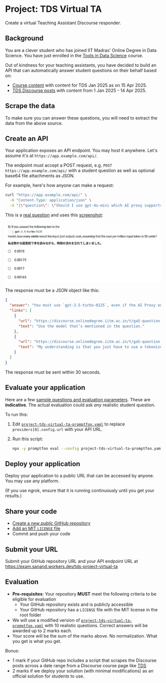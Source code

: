 <!-- source_url: https://tds.s-anand.net/#/project-tds-virtual-ta -->

# Project: TDS Virtual TA

Create a virtual Teaching Assistant Discourse responder.

## Background

You are a clever student who has joined IIT Madras' Online Degree in Data Science. You have just enrolled in the [Tools in Data Science](https://tds.s-anand.net/#/2025-01/) course.

Out of kindness for your teaching assistants, you have decided to build an API that can automatically answer student questions on their behalf based on:

- [Course content](https://tds.s-anand.net/#/2025-01/) with content for TDS Jan 2025 as on 15 Apr 2025.
- [TDS Discourse posts](https://discourse.onlinedegree.iitm.ac.in/c/courses/tds-kb/34) with content from 1 Jan 2025 - 14 Apr 2025.

## Scrape the data

To make sure you can answer these questions, you will need to extract the data from the above source.

## Create an API

Your application exposes an API endpoint. You may host it anywhere. Let's assume it's at `https://app.example.com/api/`.

The endpoint must accept a POST request, e.g. `POST https://app.example.com/api/` with a student question as well as optional base64 file attachments as JSON.

For example, here's how anyone can make a request:

```bash
curl "https://app.example.com/api/" \
  -H "Content-Type: application/json" \
  -d "{\"question\": \"Should I use gpt-4o-mini which AI proxy supports, or gpt3.5 turbo?\", \"image\": \"$(base64 -w0 project-tds-virtual-ta-q1.webp)\"}"
```

This is a [real question](https://discourse.onlinedegree.iitm.ac.in/t/ga5-question-8-clarification/155939) and uses this [screenshot](images/project-tds-virtual-ta-q1.webp):

![Screenshot](images/project-tds-virtual-ta-q1.webp)

The response must be a JSON object like this:

```json
{
  "answer": "You must use `gpt-3.5-turbo-0125`, even if the AI Proxy only supports `gpt-4o-mini`. Use the OpenAI API directly for this question.",
  "links": [
    {
      "url": "https://discourse.onlinedegree.iitm.ac.in/t/ga5-question-8-clarification/155939/4",
      "text": "Use the model that’s mentioned in the question."
    },
    {
      "url": "https://discourse.onlinedegree.iitm.ac.in/t/ga5-question-8-clarification/155939/3",
      "text": "My understanding is that you just have to use a tokenizer, similar to what Prof. Anand used, to get the number of tokens and multiply that by the given rate."
    }
  ]
}
```

The response must be sent within 30 seconds.

## Evaluate your application

Here are a few [sample questions and evaluation parameters](project-tds-virtual-ta-promptfoo.yaml ":ignore"). These are **indicative**. The actual evaluation could ask _any_ realistic student question.

To run this:

1. Edit [`project-tds-virtual-ta-promptfoo.yaml`](project-tds-virtual-ta-promptfoo.yaml ":ignore") to replace `providers[0].config.url` with your API URL.
2. Run this script:

   ```bash
   npx -y promptfoo eval --config project-tds-virtual-ta-promptfoo.yaml
   ```

## Deploy your application

Deploy your application to a public URL that can be accessed by anyone. You may use any platform.

(If you use ngrok, ensure that it is running continuously until you get your results.)

## Share your code

- [Create a new _public_ GitHub repository](https://docs.github.com/en/repositories/creating-and-managing-repositories/creating-a-new-repository)
- [Add an MIT `LICENSE` file](https://docs.github.com/en/communities/setting-up-your-project-for-healthy-contributions/adding-a-license-to-a-repository)
- Commit and push your code

## Submit your URL

Submit your GitHub repository URL and your API endpoint URL at https://exam.sanand.workers.dev/tds-project-virtual-ta

## Evaluation

- **Pre-requisites**: Your repository **MUST** meet the following criteria to be eligible for evaluation
  - Your GitHub repository exists and is publicly accessible
  - Your GitHub repository has a `LICENSE` file with the MIT license in the root folder
- We will use a modified version of [`project-tds-virtual-ta-promptfoo.yaml`](project-tds-virtual-ta-promptfoo.yaml ":ignore") with 10 realistic questions. Correct answers will be awarded up to 2 marks each.
- Your score will be the sum of the marks above. No normalization. What you get is what you get.

Bonus:

- 1 mark if your GitHub repo includes a script that scrapes the Discourse posts across a date range from a Discourse course page like [TDS](https://discourse.onlinedegree.iitm.ac.in/c/courses/tds-kb/34)
- 2 marks if we deploy your solution (with minimal modifications) as an official solution for students to use.
